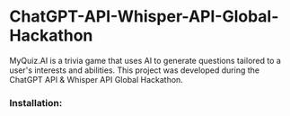 # ChatGPT-API-Whisper-API-Global-Hackathon
MyQuiz.AI is a trivia game that uses AI to generate questions tailored to a user's interests and abilities. This project was developed during the ChatGPT API & Whisper API Global Hackathon.

### Installation:
